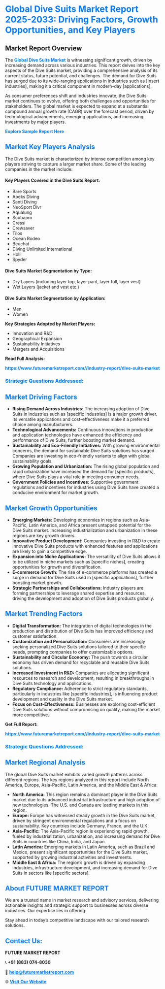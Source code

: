 <h1 style="color: #007BFF;">Global Dive Suits Market Report 2025-2033: Driving Factors, Growth Opportunities, and Key Players</h1>

<section id="overview">
<h2>Market Report Overview</h2>
<p>The <a href="https://www.futuremarketreport.com//industry-report/dive-suits-market" style="color: #007BFF; text-decoration: none;"><strong>Global Dive Suits Market</strong></a> is witnessing significant growth, driven by increasing demand across various industries. This report delves into the key aspects of the Dive Suits market, providing a comprehensive analysis of its current status, future potential, and challenges. The demand for Dive Suits has surged due to its wide-ranging applications in industries such as [insert industries], making it a critical component in modern-day [applications].</p>
<p>As consumer preferences shift and industries innovate, the Dive Suits market continues to evolve, offering both challenges and opportunities for stakeholders. The global market is expected to expand at a substantial compound annual growth rate (CAGR) over the forecast period, driven by technological advancements, emerging applications, and increasing investments by major players.</p>
</section>

<section id="overview">
<p><a href="https://www.futuremarketreport.com//request-sample/reportId=92391" style="color: #007BFF; text-decoration: none;"><strong>Explore Sample Report Here</strong></a></p>
</section>

<section id="key-players">
<h2 style="color: #007BFF;">Market Key Players Analysis</h2>
<p>The Dive Suits market is characterized by intense competition among key players striving to capture a larger market share. Some of the leading companies in the market include:</p>
<h4>Key Players Covered in the Dive Suits Report:</h4>
<ul><li>Bare Sports</li><li>Apeks Diving</li><li>Santi Diving</li><li>NeoSport Divr</li><li>Aqualung</li><li>Scubapro</li><li>Cressi</li><li>Crewsaver</li><li>Tilos</li><li>Ocean Rodeo</li><li>Beuchat</li><li>Diving Unlimited International</li><li>Holli</li><li>Spyder</li></ul>
<h4>Dive Suits Market Segmentation by Type:</h4>
<ul><li>Dry Layers (including layer top, layer pant, layer full, layer vest)</li><li>Wet Layers (jacket and vest etc.)</li></ul>

<h4>Dive Suits Market Segmentation by Application:</h4>
<ul><li>Men</li><li>Women</li></ul>
<p><strong>Key Strategies Adopted by Market Players:</strong></p>
<ul>
<li>Innovation and R&D</li>
<li>Geographical Expansion</li>
<li>Sustainability Initiatives</li>
<li>Mergers and Acquisitions</li>
</ul>
</section>

<section>
<p><strong>Read Full Analysis: </strong></p><a href="https://www.futuremarketreport.com//industry-report/dive-suits-market" style="color: #007BFF; text-decoration: none;"><strong>https://www.futuremarketreport.com//industry-report/dive-suits-market</strong></a>
<h3 style="color: #007BFF;">Strategic Questions Addressed:</h3>
</section>

<section id="driving-factors">
<h2 style="color: #007BFF;">Market Driving Factors</h2>
<ul>
<li><strong>Rising Demand Across Industries:</strong> The increasing adoption of Dive Suits in industries such as [specific industries] is a major growth driver. Its versatile applications and cost-effectiveness make it a preferred choice among manufacturers.</li>
<li><strong>Technological Advancements:</strong> Continuous innovations in production and application technologies have enhanced the efficiency and performance of Dive Suits, further boosting market demand.</li>
<li><strong>Sustainability and Eco-Friendly Initiatives:</strong> With growing environmental concerns, the demand for sustainable Dive Suits solutions has surged. Companies are investing in eco-friendly variants to align with global sustainability goals.</li>
<li><strong>Growing Population and Urbanization:</strong> The rising global population and rapid urbanization have increased the demand for [specific products], where Dive Suits plays a vital role in meeting consumer needs.</li>
<li><strong>Government Policies and Incentives:</strong> Supportive government regulations and incentives for industries using Dive Suits have created a conducive environment for market growth.</li>
</ul>
</section>

<section id="growth-opportunities">
<h2 style="color: #007BFF;">Market Growth Opportunities</h2>
<ul>
<li><strong>Emerging Markets:</strong> Developing economies in regions such as Asia-Pacific, Latin America, and Africa present untapped potential for the Dive Suits market. Increasing industrialization and urbanization in these regions are key growth drivers.</li>
<li><strong>Innovative Product Development:</strong> Companies investing in R&D to create innovative Dive Suits products with enhanced features and applications are likely to gain a competitive edge.</li>
<li><strong>Expansion into Niche Applications:</strong> The versatility of Dive Suits allows it to be utilized in niche markets such as [specific niches], creating opportunities for growth and diversification.</li>
<li><strong>E-commerce Growth:</strong> The rise of e-commerce platforms has created a surge in demand for Dive Suits used in [specific applications], further boosting market growth.</li>
<li><strong>Strategic Partnerships and Collaborations:</strong> Industry players are forming partnerships to leverage shared expertise and resources, driving the development and adoption of Dive Suits products globally.</li>
</ul>
</section>

<section id="trending-factors">
<h2 style="color: #007BFF;">Market Trending Factors</h2>
<ul>
<li><strong>Digital Transformation:</strong> The integration of digital technologies in the production and distribution of Dive Suits has improved efficiency and customer satisfaction.</li>
<li><strong>Customization and Personalization:</strong> Consumers are increasingly seeking personalized Dive Suits solutions tailored to their specific needs, prompting companies to offer customizable options.</li>
<li><strong>Sustainability and Circular Economy:</strong> The push towards a circular economy has driven demand for recyclable and reusable Dive Suits solutions.</li>
<li><strong>Increased Investment in R&D:</strong> Companies are allocating significant resources to research and development, resulting in breakthroughs in Dive Suits technology and applications.</li>
<li><strong>Regulatory Compliance:</strong> Adherence to strict regulatory standards, particularly in industries like [specific industries], is influencing product development and quality in the Dive Suits market.</li>
<li><strong>Focus on Cost-Effectiveness:</strong> Businesses are exploring cost-efficient Dive Suits solutions without compromising on quality, making the market more competitive.</li>
</ul>
</section>

<section>
<p><strong>Get Full Report: </strong></p><a href="https://www.futuremarketreport.com//industry-report/dive-suits-market" style="color: #007BFF; text-decoration: none;"><strong>https://www.futuremarketreport.com//industry-report/dive-suits-market</strong></a>
<h3 style="color: #007BFF;">Strategic Questions Addressed:</h3>
</section>


<section id="regional-analysis">
<h2 style="color: #007BFF;">Market Regional Analysis</h2>
<p>The global Dive Suits market exhibits varied growth patterns across different regions. The key regions analyzed in this report include North America, Europe, Asia-Pacific, Latin America, and the Middle East & Africa:</p>
<ul>
<li><strong>North America:</strong> This region remains a dominant player in the Dive Suits market due to its advanced industrial infrastructure and high adoption of new technologies. The U.S. and Canada are leading markets in this region.</li>
<li><strong>Europe:</strong> Europe has witnessed steady growth in the Dive Suits market, driven by stringent environmental regulations and a focus on sustainability. Key countries include Germany, France, and the U.K.</li>
<li><strong>Asia-Pacific:</strong> The Asia-Pacific region is experiencing rapid growth, fueled by industrialization, urbanization, and increasing demand for Dive Suits in countries like China, India, and Japan.</li>
<li><strong>Latin America:</strong> Emerging markets in Latin America, such as Brazil and Mexico, present significant opportunities for the Dive Suits market, supported by growing industrial activities and investments.</li>
<li><strong>Middle East & Africa:</strong> The region’s growth is driven by expanding industries, infrastructure development, and increasing demand for Dive Suits in sectors like [specific sectors].</li>
</ul>
</section>

<footer>
<h2 style="color: #007BFF;">About FUTURE MARKET REPORT</h2>
<p>We are a trusted name in market research and advisory services, delivering actionable insights and strategic support to businesses across diverse industries. Our expertise lies in offering:</p>

<p>Stay ahead in today’s competitive landscape with our tailored research solutions.</p>

<h2 style="color: #007BFF;">Contact Us:</h2>
<p><strong>FUTURE MARKET REPORT</strong></p>
<p>📞 <strong>+91 (883) 074-8030</strong></p>
<p>📧 <strong><a href="mailto:help@futuremarketreport.com" style="color: #007BFF;">help@futuremarketreport.com</a></strong></p>
<p>🌐 <strong><a href="https://www.futuremarketreport.com/" style="color: #007BFF;">Visit Our Website</a></strong></p>
</footer>